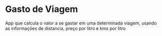# Gasto de Viagem
 App que calcula o valor a se gastar em uma determinada viagem, usando as informações de distancia, preço por litro e kms por litro 
